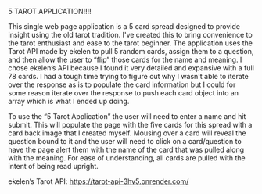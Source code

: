 5 TAROT APPLICATION!!!!

This single web page application is a 5 card spread designed to provide insight using the old tarot tradition. I've created this to bring convenience to the tarot enthusiast and ease to the tarot beginner. The application uses the Tarot API made by ekelen to pull 5 random cards, assign them to a question, and then allow the user to “flip” those cards for the name and meaning. I chose ekelen’s API because I found it very detailed and expansive with a full 78 cards. I had a tough time trying to figure out why I wasn't able to iterate over the response as is to populate the card information but I could for some reason iterate over the response to push each card object into an array which is what I ended up doing.

To use the “5 Tarot Application” the user will need to enter a name and hit submit. This will populate the page with the five cards for this spread with a card back image that I created myself. Mousing over a card will reveal the question bound to it and the user will need to click on a card/question to have the page alert them with the name of the card that was pulled along with the meaning. For ease of understanding, all cards are pulled with the intent of being read upright.

ekelen’s Tarot API:
https://tarot-api-3hv5.onrender.com/


